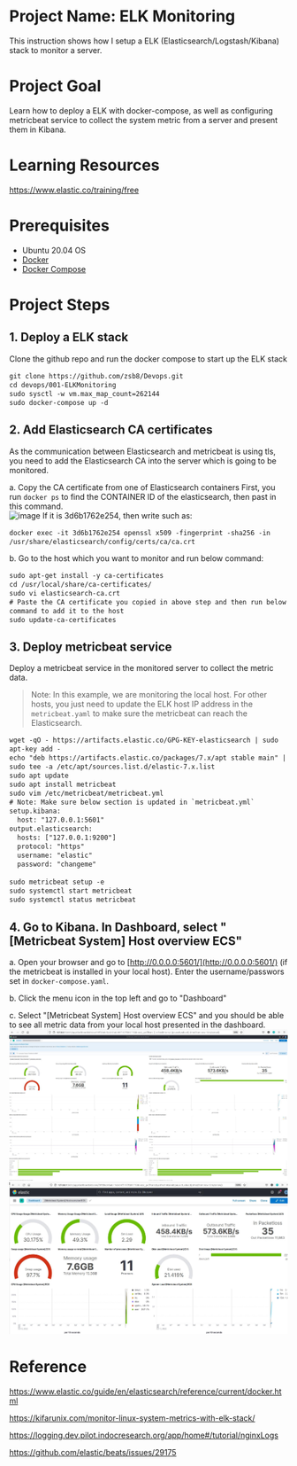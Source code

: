 # Project Name: ELK Monitoring
This instruction shows how I setup a ELK (Elasticsearch/Logstash/Kibana) stack to monitor a server.

# Project Goal
Learn how to deploy a ELK with docker-compose, as well as configuring metricbeat service to collect the system metric from a server and present them in Kibana.

# Learning Resources
https://www.elastic.co/training/free

# Prerequisites
- Ubuntu 20.04 OS     
- [Docker](https://docs.docker.com/engine/install/ubuntu/)      
- [Docker Compose](https://docs.docker.com/compose/install/)      

# Project Steps
## 1. Deploy a ELK stack
Clone the github repo and run the docker compose to start up the ELK stack
```
git clone https://github.com/zsb8/Devops.git
cd devops/001-ELKMonitoring
sudo sysctl -w vm.max_map_count=262144
sudo docker-compose up -d
```

## 2. Add Elasticsearch CA certificates
As the communication between Elasticsearch and metricbeat is using tls, you need to add the Elasticsearch CA into the server which is going to be monitored.

a. Copy the CA certificate from one of Elasticsearch containers
First, you run `docker ps` to find the CONTAINER ID of the elasticsearch, then past in this command.     
![image](https://user-images.githubusercontent.com/75282285/197023313-a16995b4-eaf0-446e-8ca2-86263145f8b1.png)
If it is 3d6b1762e254, 
then write such as:
```
docker exec -it 3d6b1762e254 openssl x509 -fingerprint -sha256 -in /usr/share/elasticsearch/config/certs/ca/ca.crt
```

b.  Go to the host which you want to monitor and run below command:
```
sudo apt-get install -y ca-certificates
cd /usr/local/share/ca-certificates/
sudo vi elasticsearch-ca.crt
# Paste the CA certificate you copied in above step and then run below command to add it to the host
sudo update-ca-certificates
```

## 3. Deploy metricbeat service 
Deploy a metricbeat service in the monitored server to collect the metric data.
> Note: In this example, we are monitoring the local host. For other hosts, you just need to update the ELK host IP address in the `metricbeat.yaml` to make sure the metricbeat can reach the Elasticsearch.
```
wget -qO - https://artifacts.elastic.co/GPG-KEY-elasticsearch | sudo apt-key add -
echo "deb https://artifacts.elastic.co/packages/7.x/apt stable main" | sudo tee -a /etc/apt/sources.list.d/elastic-7.x.list
sudo apt update
sudo apt install metricbeat
sudo vim /etc/metricbeat/metricbeat.yml
# Note: Make sure below section is updated in `metricbeat.yml`
setup.kibana:
  host: "127.0.0.1:5601"
output.elasticsearch:
  hosts: ["127.0.0.1:9200"]
  protocol: "https"
  username: "elastic"
  password: "changeme"

sudo metricbeat setup -e
sudo systemctl start metricbeat
sudo systemctl status metricbeat
```


## 4. Go to Kibana. In Dashboard, select "[Metricbeat System] Host overview ECS"

a. Open your browser and go to [http://0.0.0.0:5601/](http://0.0.0.0:5601/) (if the metricbeat is installed in your local host). Enter the username/passwors set in `docker-compose.yaml`.

b. Click the menu icon in the top left and go to "Dashboard"

c. Select "[Metricbeat System] Host overview ECS" and you should be able to see all metric data from your local host presented in the dashboard.
![kibana](./images/1.jpg)
![kibana](./images/2.jpg)

# Reference
https://www.elastic.co/guide/en/elasticsearch/reference/current/docker.html

https://kifarunix.com/monitor-linux-system-metrics-with-elk-stack/

https://logging.dev.pilot.indocresearch.org/app/home#/tutorial/nginxLogs

https://github.com/elastic/beats/issues/29175
